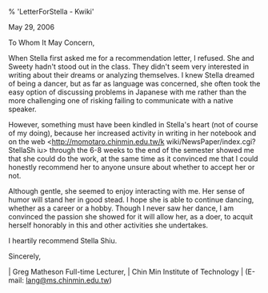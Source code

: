 % 'LetterForStella - Kwiki'

May 29, 2006

To Whom It May Concern,

When Stella first asked me for a
recommendation letter, I refused.
She and Sweety hadn't stood out
in the class. They didn't seem
very interested in writing about
their dreams or analyzing
themselves. I knew Stella dreamed
of being a dancer, but as far as
language was concerned, she often
took the easy option of
discussing problems in Japanese
with me rather than the more
challenging one of risking
failing to communicate with a
native speaker.

However, something must have been
kindled in Stella's heart (not
of course of my doing), because
her increased activity in writing
in her notebook and on the web
<http://momotaro.chinmin.edu.tw/k
wiki/NewsPaper/index.cgi?StellaSh
iu>
through the 6-8 weeks to the end
of the semester showed me that
she could do the work, at the
same time as it convinced me that
I could honestly recommend her to
anyone unsure about whether to
accept her or not.

Although gentle, she seemed to
enjoy interacting with me. Her
sense of humor will stand her in
good stead. I hope she is able to
continue dancing, whether as a
career or a hobby. Though I never
saw her dance, I am convinced the
passion she showed for it will
allow her, as a doer, to acquit
herself honorably in this and
other activities she undertakes.

I heartily recommend Stella Shiu.

Sincerely,

| Greg Matheson Full-time Lecturer,
| Chin Min Institute of Technology
| (E-mail: <lang@ms.chinmin.edu.tw>)
